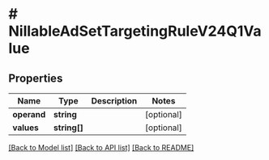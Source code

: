 # # NillableAdSetTargetingRuleV24Q1Value

## Properties

Name | Type | Description | Notes
------------ | ------------- | ------------- | -------------
**operand** | **string** |  | [optional]
**values** | **string[]** |  | [optional]

[[Back to Model list]](../../README.md#models) [[Back to API list]](../../README.md#endpoints) [[Back to README]](../../README.md)

